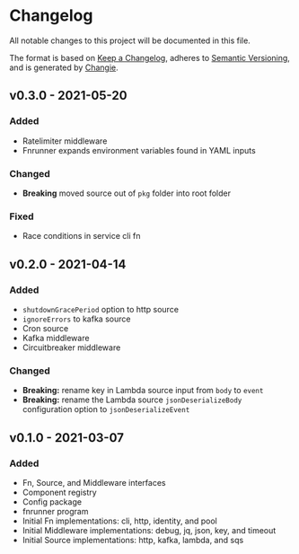 # Changelog
All notable changes to this project will be documented in this file.

The format is based on [Keep a Changelog](https://keepachangelog.com/en/1.0.0/),
adheres to [Semantic Versioning](https://semver.org/spec/v2.0.0.html),
and is generated by [Changie](https://github.com/miniscruff/changie).

## v0.3.0 - 2021-05-20

### Added
* Ratelimiter middleware
* Fnrunner expands environment variables found in YAML inputs

### Changed
* **Breaking** moved source out of `pkg` folder into root folder

### Fixed
* Race conditions in service cli fn

## v0.2.0 - 2021-04-14

### Added
* `shutdownGracePeriod` option to http source
* `ignoreErrors` to kafka source
* Cron source
* Kafka middleware
* Circuitbreaker middleware

### Changed
* **Breaking:** rename key in Lambda source input from `body` to `event`
* **Breaking:** rename the Lambda source `jsonDeserializeBody` configuration option to `jsonDeserializeEvent`

## v0.1.0 - 2021-03-07

### Added
* Fn, Source, and Middleware interfaces
* Component registry
* Config package
* fnrunner program
* Initial Fn implementations: cli, http, identity, and pool
* Initial Middleware implementations: debug, jq, json, key, and timeout
* Initial Source implementations: http, kafka, lambda, and sqs